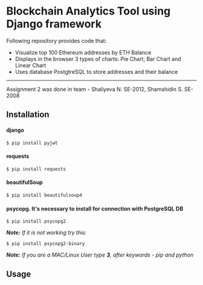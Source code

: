 # Blockchain Analytics Tool using Django framework

Following repository provides code that:

- Visualize top 100 Ethereum addresses by ETH Balance
- Displays in the browser 3 types of charts: Pie Chart, Bar Chart and Linear Chart
- Uses database PostgtreSQL to store addresses and their balance
______________________________________________________________________________________________

Assignment 2 was done in team - Shaliyeva N. SE-2012, Shamshidin S. SE-2008


## Installation
#### django
```
$ pip install pyjwt
```

#### requests
```
$ pip install requests
```

#### beautifulSoup
```
$ pip install beautifulsoup4
```

#### psycopg. It's necessary to install for connection with PostgreSQL DB
```
$ pip install psycopg2
```
***Note:** If it is not working try this:*
```
$ pip install psycopg2-binary
```

***Note:** If you are a MAC/Linux User type **3**, after keywords - pip and python*

## Usage
